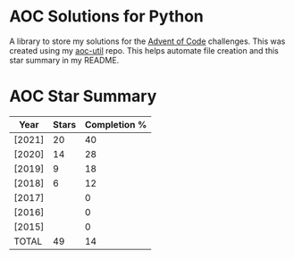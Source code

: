 # AOC Solutions for Python
A library to store my solutions for the <a href=https://adventofcode.com>Advent of Code</a>
challenges. This was created using my <a href=https://github.com/jaceiverson/aoc-util>aoc-util</a> repo. This helps automate file creation and this star summary in my README.

# AOC Star Summary
| Year   |   Stars |   Completion % |
|--------|---------|----------------|
| [2021] |      20 |             40 |
| [2020] |      14 |             28 |
| [2019] |       9 |             18 |
| [2018] |       6 |             12 |
| [2017] |         |              0 |
| [2016] |         |              0 |
| [2015] |         |              0 |
| TOTAL  |      49 |             14 |

